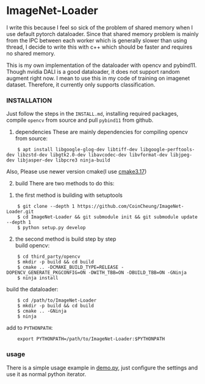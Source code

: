 # ImageNet-Loader

I write this because I feel so sick of the problem of shared memory when I use default pytorch dataloader. Since that shared memory problem is mainly
from the IPC between each worker which is generally slower than using thread, I decide to write this with c++ which should be faster and requires no shared memory.

This is my own implementation of the dataloader with opencv and pybind11. Though nvidia DALI is a good dataloader, it does not support random augment right now. I mean to use this in my code of training on imagenet dataset. Therefore, it currently only supports classification.


### INSTALLATION
Just follow the steps in the `INSTALL.md`, installing required packages, compile `opencv` from source and pull `pybind11` from github.

1. dependencies
These are mainly dependencies for compiling opencv from source: 
```
    $ apt install libgoogle-glog-dev libtiff-dev libgoogle-perftools-dev libzstd-dev libgtk2.0-dev libavcodec-dev libvformat-dev libjpeg-dev libjasper-dev libpcre3 ninja-build
```
Also, Please use newer version cmake(I use [cmake3.17](https://github.com/Kitware/CMake/releases/download/v3.17.1/cmake-3.17.1-Linux-x86_64.tar.gz))

2. build 
There are two methods to do this:  
1) the first method is building with setuptools   
```
    $ git clone --depth 1 https://github.com/CoinCheung/ImageNet-Loader.git
    $ cd ImageNet-Loader && git submodule init && git submodule update --depth 1
    $ python setup.py develop
```

2) the second method is build step by step  
build opencv:   
```
    $ cd third_party/opencv
    $ mkdir -p build && cd build
    $ cmake .. -DCMAKE_BUILD_TYPE=RELEASE -DOPENCV_GENERATE_PKGCONFIG=ON -DWITH_TBB=ON -DBUILD_TBB=ON -GNinja
    $ ninja install
```
build the dataloader:  
```
    $ cd /path/to/ImageNet-Loader
    $ mkdir -p build && cd build
    $ cmake .. -GNinja
    $ ninja
```
add to `PYTHONPATH`:  
```
    export PYTHONPATH=/path/to/ImageNet-Loader:$PYTHONPATH
```

### usage
There is a simple usage example in [demo.py](), just configure the settings and use it as normal python iterator.
